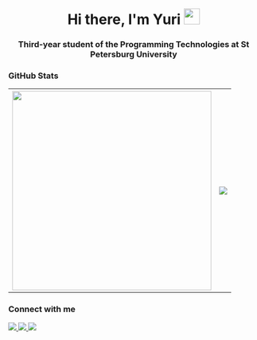<h1 align="center">Hi there, I'm Yuri <img src="https://github.com/blackcater/blackcater/raw/main/images/Hi.gif" height="32"/></h1>

<h3 align="center">Third-year student of the Programming Technologies at St Petersburg University</h1>


<h3>GitHub Stats</h3>
<table>
<tr>

<th>
<a href="https://github.com/anuraghazra/github-readme-stats">
  <img align="center" src="https://github-readme-stats.vercel.app/api?username=YuriUfimtsev&show_icons=true&theme=default" width="400px"/>
</a>
</th>

<th>
<a href="https://github.com/anuraghazra/github-readme-stats">
  <img align="center" src="https://github-readme-stats.vercel.app/api/top-langs/?username=YuriUfimtsev&layout=compact"/>
</a>
</th>
</tr>
</table>

<h3>Connect with me</h3>
<div align="left">
<a href="https://github.com/YuriUfimtsev" target="_blank">
<img src="https://img.shields.io/badge/github-%23121011.svg?style=for-the-badge&logo=github&logoColor=white">
</a>
<a href="mailto:ufimtsev3007@gmail.com" target="_blank">
<img src="https://img.shields.io/badge/Gmail-D14836?style=for-the-badge&logo=gmail&logoColor=white">
</a>
<a href="https://t.me/yuri_ufimtsev" target="_blank">
<img src="https://img.shields.io/badge/Telegram-2CA5E0?style=for-the-badge&logo=telegram&logoColor=white">
</a>
</div>
